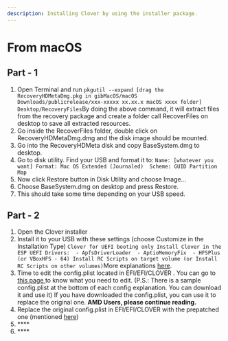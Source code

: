 ```yaml
---
description: Installing Clover by using the installer package.
---
```


# From macOS

## Part - 1

1. Open Terminal and run `pkgutil --expand [drag the RecoveryHDMetaDmg.pkg in gibMacOS/macOS Downloads/publicrelease/xxx-xxxxx xx.xx.x macOS xxxx folder] Desktop/RecoveryFiles`By doing the above command, it will extract files from the recovery package and create a folder call RecoverFiles on desktop to save all extracted resources. 
2. Go inside the RecoverFiles folder, double click on RecoveryHDMetaDmg.dmg and the disk image should be mounted.
3. Go into the RecoveryHDMeta disk and copy BaseSystem.dmg to desktop.
4. Go to disk utility. Find your USB and format it to:  `Name: [whatever you want] Format: Mac OS Extended (Journaled)  Scheme: GUID Partition Map`
5. Now click Restore button in Disk Utility and choose Image...
6. Choose BaseSystem.dmg on desktop and press Restore.
7. This should take some time depending on your USB speed.

## Part - 2

1. Open the Clover installer
2. Install it to your USB with these settings \(choose Customize in the Installation Type\) `Clover for UEFI booting only Install Clover in the ESP UEFI Drivers:  - ApfsDriverLoader  - AptioMemoryFix  - HFSPlus (or VBoxHFS - 64) Install RC Scripts on target volume (or Install RC Scripts on other volumes)`More explanations [here](https://hackintosh.gitbook.io/-r-hackintosh-vanilla-desktop-guide/clover-setup).
3. Time to edit the config.plist located in EFI/EFI/CLOVER . You can go to [this page ](https://hackintosh.gitbook.io/-r-hackintosh-vanilla-desktop-guide/config.plist-basics)to know what you need to edit. \(P.S.: There is a sample config.plist at the bottom of each config explanation. You can download it and use it\) If you have downloaded the config.plist, you can use it to replace the original one. **AMD Users, please continue reading.**
4. Replace the original config.plist in EFI/EFI/CLOVER with the prepatched one \(mentioned [here](../get-started/untitled/amd-clover-config.plist.md)\)
5. \*\*\*\*
6. \*\*\*\*

